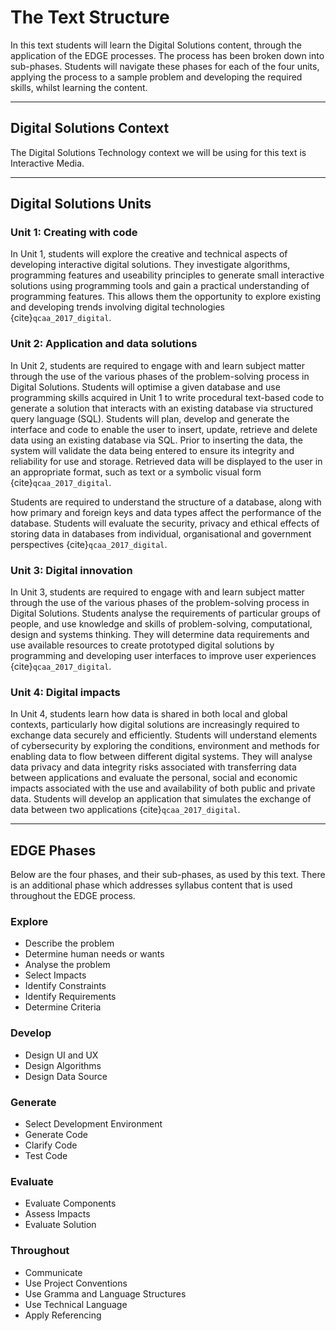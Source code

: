 # The Text Structure
In this text students will learn the Digital Solutions content, through the application of the EDGE processes. The process has been broken down into sub-phases. Students will navigate these phases for each of the four units, applying the process to a sample problem and developing the required skills, whilst learning the content.

---
## Digital Solutions Context
The Digital Solutions Technology context we will be using for this text is Interactive Media.

---
## Digital Solutions Units

### Unit 1: Creating with code
In Unit 1, students will explore the creative and technical aspects of developing interactive digital solutions. They investigate algorithms, programming features and useability principles to generate small interactive solutions using programming tools and gain a practical understanding of programming features. This allows them the opportunity to explore existing and developing trends involving digital technologies {cite}`qcaa_2017_digital`. 

### Unit 2: Application and data solutions
In Unit 2, students are required to engage with and learn subject matter through the use of the various phases of the problem-solving process in Digital Solutions. Students will optimise a given database and use programming skills acquired in Unit 1 to write procedural text-based code to generate a solution that interacts with an existing database via structured query language (SQL). Students will plan, develop and generate the interface and code to enable the user to insert, update, retrieve and delete data using an existing database via SQL. Prior to inserting the data, the system will validate the data being entered to ensure its integrity and reliability for use and storage. Retrieved data will be displayed to the user in an appropriate format, such as text or a symbolic visual form {cite}`qcaa_2017_digital`.

Students are required to understand the structure of a database, along with how primary and foreign keys and data types affect the performance of the database. Students will evaluate the security, privacy and ethical effects of storing data in databases from individual, organisational and government perspectives {cite}`qcaa_2017_digital`.

### Unit 3: Digital innovation
In Unit 3, students are required to engage with and learn subject matter through the use of the various phases of the problem-solving process in Digital Solutions. Students analyse the requirements of particular groups of people, and use knowledge and skills of problem-solving, computational, design and systems thinking. They will determine data requirements and use available resources to create prototyped digital solutions by programming and developing user interfaces to improve user experiences {cite}`qcaa_2017_digital`.

### Unit 4: Digital impacts
In Unit 4, students learn how data is shared in both local and global contexts, particularly how digital solutions are increasingly required to exchange data securely and efficiently. Students will understand elements of cybersecurity by exploring the conditions, environment and methods for enabling data to flow between different digital systems. They will analyse data privacy and data integrity risks associated with transferring data between applications and evaluate the personal, social and economic impacts associated with the use and availability of both public and private data. Students will develop an application that simulates the exchange of data between two applications {cite}`qcaa_2017_digital`.

---
## EDGE Phases
Below are the four phases, and their sub-phases, as used by this text. There is an additional phase which addresses syllabus content that is used throughout the EDGE process.

### Explore
- Describe the problem
- Determine human needs or wants
- Analyse the problem
- Select Impacts
- Identify Constraints
- Identify Requirements
- Determine Criteria

### Develop
- Design UI and UX
- Design Algorithms
- Design Data Source

### Generate
- Select Development Environment
- Generate Code
- Clarify Code
- Test Code

### Evaluate
- Evaluate Components
- Assess Impacts
- Evaluate Solution

### Throughout
- Communicate
- Use Project Conventions
- Use Gramma and Language Structures
- Use Technical Language
- Apply Referencing